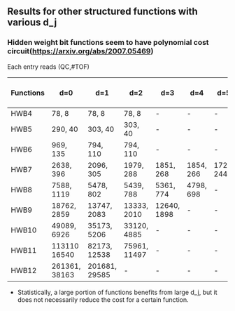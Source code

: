 ## Results for other structured functions with various d_j 
### Hidden weight bit functions seem to have polynomial cost circuit(https://arxiv.org/abs/2007.05469)
Each entry reads (QC,#TOF)  

|  Functions |      d=0      |      d=1      |      d=2      |      d=3      |      d=4      |      d=5      |..., d_i = ,... |
|    ----    |      ----     |     ----      |     ----      |     ----      |     ----      |     ----      |      ----                    |
|    HWB4    | 78, 8         | 78, 8         | 78, 8         |       -       |       -       |       -       |      TBA                     |
|    HWB5    | 290, 40       | 303, 40       | 303, 40       |       -       |       -       |       -       |      TBA                     |
|    HWB6    | 969, 135      | 794, 110      | 794, 110      |       -       |       -       |       -       |      TBA                     |
|    HWB7    | 2638, 396     | 2096, 305     | 1979, 288     | 1851, 268     | 1854, 266     | 1724, 244     |      -                       |
|    HWB8    | 7588, 1119    | 5478, 802     | 5439, 788     | 5361, 774     | 4798, 698     |       -       |      -                       |
|    HWB9    | 18762, 2859   | 13747, 2083   | 13333, 2010   | 12640, 1898   |       -       |       -       |      -                       |
|    HWB10   | 49089, 6926   | 35173, 5206   | 33120, 4885   |       -       |       -       |       -       |      -                       |
|    HWB11   | 113110 16540  | 82173, 12538  | 75961, 11497  |       -       |       -       |       -       |      -                       |
|    HWB12   | 261361, 38163 | 201681, 29585 |       -       |       -       |       -       |       -       |      -                       |
* Statistically, a large portion of functions benefits from large d_j, but it does not necessarily reduce the cost for a certain function.
